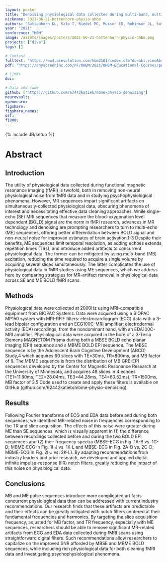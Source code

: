 ```yaml
---
layout: poster
title: "Denoising physiological data collected during multi-band, multi-echo EPI sequences"
nickname: 2021-06-21-bottenhorn-physio-ohbm
authors: "Bottenhorn KL, Salo T, Riedel MC, Musser ED, Robinson JL, Sutherland MT, Laird AR"
year: "2021"
conference: "HBM"
image: /assets/images/posters/2021-06-21-bottenhorn-physio-ohbm.png
projects: ["diva"]
tags: []

# Content
fulltext: "https://ww4.aievolution.com/hbm2101/index.cfm?do=abs.viewAbs&src=ext&abs=1463"
pdf: "https://anyscreeninc.com/PF/OHBM/2021/OHBM-Educational-Courses/pdf_poster_files/Katherine_Bottenhorn60785c7f4c7de/Katherine_Bottenhorn.pdf"

# Links
doi:

# Data and code
github: ["https://github.com/62442katieb/mbme-physio-denoising"]
neurovault:
openneuro:
figshare:
figshare_names:
osf:
f1000:
---
```

{% include JB/setup %}

# Abstract

## Introduction

The utility of physiological data collected during functional magnetic resonance imaging (fMRI) is twofold, both in removing non-neural physiological noise from fMRI data and in studying psychophysiological phenomena. However, MR sequences impart significant artifacts on simultaneously-collected physiological data, obscuring phenomena of interest and necessitating effective data cleaning approaches. While single-echo (SE) MRI sequences that measure the blood-oxygenation level dependent (BOLD) signal are the norm in fMRI research, advances in MR technology and denoising are prompting researchers to turn to multi-echo (ME) sequences, offering better differentiation between BOLD signal and non-neural noise for improved estimates of brain activation.1-3 Despite their benefits, ME sequences limit temporal resolution, as adding echoes extends repetition times (TRs), and introduce added artifacts to concurrent physiological data. The former can be mitigated by using multi-band (MB) excitation, reducing the time required to acquire a single volume by acquiring several slices simultaneously. The latter complicates the use of physiological data in fMRI studies using ME sequences, which we address here by comparing strategies for MR-artifact removal in physiological data across SE and ME BOLD fMRI scans.

## Methods

Physiological data were collected at 2000Hz using MRI-compatible equipment from BIOPAC Systems. Data were acquired using a BIOPAC MP150 system with MRI-RFIF filters: electrocardiogram (ECG) data with a 3-lead bipolar configuration and an ECG100C-MRI amplifier; electrodermal activity (EDA) recordings, from the nondominant hand, with an EDA100C-MRI amplifier.
Physiological data were acquired in the bore of a 3-Tesla Siemens MAGNETOM Prisma during both a MBSE BOLD echo planar imaging (EPI) sequence and a MBME BOLD EPI sequence.
The MBSE sequence is by the Adolescent Brain Cognitive Development (ABCD) Study,4 which acquires 60 slices with TE=30ms, TR=800ms, and MB factor of 6.
The MBME sequence is from the distribution of MB GRE-EPI sequences developed by the Center for Magnetic Resonance Research at the University of Minnesota, and acquires 48 slices in 4 echoes (TE1=11.80ms, TE2=28.04ms, TE3=44.28ms, TE4=60.52ms), TR=1500ms, MB factor of 3.5
Code used to create and apply these filters is available on GitHub (github.com/62442katieb/mbme-physio-denoising).

## Results

Following Fourier transforms of ECG and EDA data before and during both sequences, we identified MR-related noise in frequencies corresponding to the TR and slice acquisition. The effects of this noise were greater during ME than SE sequences, which is visually apparent in (1) the difference between recordings collected before and during the two BOLD EPI sequences and (2) their frequency spectra (MBSE-ECG in Fig. 1A-B vs. 1C-D; MBME-ECG in Fig. 1I-J vs. 1K-L and MBSE-ECG in Fig. 2A-B vs. 2C-D; MBME-ECG in Fig. 2I-J vs. 2K-L). By adapting recommendations from industry leaders and prior research, we developed and applied digital infinite impulse-response (IIR) notch filters, greatly reducing the impact of this noise on physiological data.

## Conclusions

MB and ME pulse sequences introduce more complicated artifacts concurrent physiological data than can be addressed with current industry recommendations. Our research finds that these artifacts are predictable and their effects can be greatly mitigated with notch filters centered at their fundamental frequencies and harmonics. By targeting the slice acquisition frequency, adjusted for MB factor, and TR frequency, especially with ME sequences, researchers should be able to remove significant MR-related artifacts from ECG and EDA data collected during fMRI scans using straightforward digital filters. Such recommendations allow researchers to capitalize on the improved SNR afforded by MBSE and MBME BOLD sequences, while including rich physiological data for both cleaning fMRI data and investigating psychophysiological phenomena.
